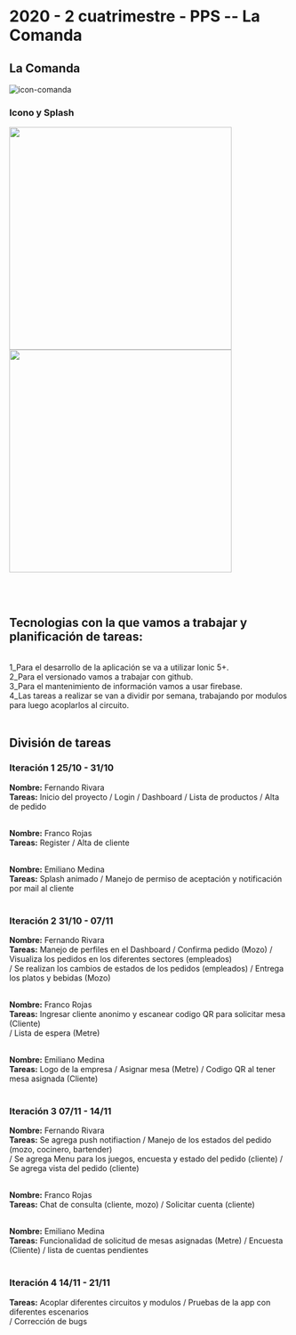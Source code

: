 <h1>2020 - 2 cuatrimestre - PPS -- La Comanda</h1>

<h2>La Comanda</h2>

![icon-comanda](https://user-images.githubusercontent.com/12042953/98424697-44a52900-2071-11eb-8f34-bfc994be0930.jpeg)

<h3>Icono y Splash</h3>
<div>
<img src="https://user-images.githubusercontent.com/12042953/98425218-20e2e280-2073-11eb-9ebc-c732eb3e9b70.png" width=400 margin-right: 15px;>

<img src="https://user-images.githubusercontent.com/12042953/98425255-3e17b100-2073-11eb-8054-c9a3a599858d.png" width=400>
</div>

<br><br>

<h2><strong>Tecnologias con la que vamos a trabajar y planificación de tareas:</strong></h2> <br>
1_Para el desarrollo de la aplicación se va a utilizar Ionic 5+.<br>
2_Para el versionado vamos a trabajar con github.<br>
3_Para el mantenimiento de información vamos a usar firebase.<br>
4_Las tareas a realizar se van a dividir por semana, trabajando por modulos para luego acoplarlos al circuito.<br><br>

<h2>División de tareas</h2>

<h3>Iteración 1 25/10 - 31/10</h3>

<strong>Nombre:</strong> Fernando Rivara<br>
<strong>Tareas:</strong> Inicio del proyecto / Login / Dashboard / Lista de productos / Alta de pedido <br><br>

<strong>Nombre:</strong> Franco Rojas<br>
<strong>Tareas:</strong> Register / Alta de cliente <br><br>

<strong>Nombre:</strong> Emiliano Medina<br>
<strong>Tareas:</strong> Splash animado / Manejo de permiso de aceptación y notificación por mail al cliente<br><br>

<h3>Iteración 2 31/10 - 07/11</h3>

<strong>Nombre:</strong> Fernando Rivara<br>
<strong>Tareas:</strong> Manejo de perfiles en el Dashboard / Confirma pedido (Mozo) / Visualiza los pedidos en los diferentes sectores (empleados) <br>
/ Se realizan los cambios de estados de los pedidos (empleados) / Entrega los platos y bebidas (Mozo) <br><br>

<strong>Nombre:</strong> Franco Rojas<br>
<strong>Tareas:</strong> Ingresar cliente anonimo y escanear codigo QR para solicitar mesa (Cliente)<br>
/ Lista de espera (Metre)<br><br>

<strong>Nombre:</strong> Emiliano Medina<br>
<strong>Tareas:</strong> Logo de la empresa / Asignar mesa (Metre) / Codigo QR al tener mesa asignada (Cliente) <br><br>

<h3>Iteración 3 07/11 - 14/11</h3>

<strong>Nombre:</strong> Fernando Rivara<br>
<strong>Tareas:</strong> Se agrega push notifiaction / Manejo de los estados del pedido (mozo, cocinero, bartender) <br>
/ Se agrega Menu para los juegos, encuesta y estado del pedido (cliente) / Se agrega vista del pedido (cliente) <br><br>

<strong>Nombre:</strong> Franco Rojas<br>
<strong>Tareas:</strong> Chat de consulta (cliente, mozo) / Solicitar cuenta (cliente)<br><br>

<strong>Nombre:</strong> Emiliano Medina<br>
<strong>Tareas:</strong> Funcionalidad de solicitud de mesas asignadas (Metre) / Encuesta (Cliente) / lista de cuentas pendientes <br><br>

<h3>Iteración 4 14/11 - 21/11</h3>

<strong>Tareas:</strong> Acoplar diferentes circuitos y modulos / Pruebas de la app con diferentes escenarios <br>
/ Corrección de bugs <br><br>

